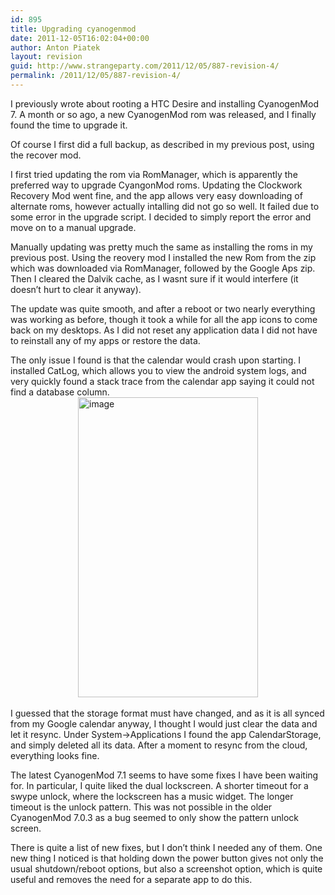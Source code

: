 ```yaml
---
id: 895
title: Upgrading cyanogenmod
date: 2011-12-05T16:02:04+00:00
author: Anton Piatek
layout: revision
guid: http://www.strangeparty.com/2011/12/05/887-revision-4/
permalink: /2011/12/05/887-revision-4/
---
```

I previously wrote about rooting a HTC Desire and installing CyanogenMod 7. A month or so ago, a new CyanogenMod rom was released, and I finally found the time to upgrade it.

Of course I first did a full backup, as described in my previous post, using the recover mod.

I first tried updating the rom via RomManager, which is apparently the preferred way to upgrade CyangonMod roms. Updating the Clockwork Recovery Mod went fine, and the app allows very easy downloading of alternate roms, however actually intalling did not go so well. It failed due to some error in the upgrade script. I decided to simply report the error and move on to a manual upgrade.

Manually updating was pretty much the same as installing the roms in my previous post. Using the reovery mod I installed the new Rom from the zip which was downloaded via RomManager, followed by the Google Aps zip. Then I cleared the Dalvik cache, as I wasnt sure if it would interfere (it doesn&#8217;t hurt to clear it anyway).

The update was quite smooth, and after a reboot or two nearly everything was working as before, though it took a while for all the app icons to come back on my desktops. As I did not reset any application data I did not have to reinstall any of my apps or restore the data.

The only issue I found is that the calendar would crash upon starting. I installed CatLog, which allows you to view the android system logs, and very quickly found a stack trace from the calendar app saying it could not find a database column.  
<img style="display: block; margin-right: auto; margin-left: auto;" src="http://www.strangeparty.com/wordpress/uploads/2011/12/wpid-screenshot-1323091961687.png" alt="image" width="288" height="480" />  
I guessed that the storage format must have changed, and as it is all synced from my Google calendar anyway, I thought I would just clear the data and let it resync. Under System->Applications I found the app CalendarStorage, and simply deleted all its data. After a moment to resync from the cloud, everything looks fine.

The latest CyanogenMod 7.1 seems to have some fixes I have been waiting for. In particular, I quite liked the dual lockscreen. A shorter timeout for a swype unlock, where the lockscreen has a music widget. The longer timeout is the unlock pattern. This was not possible in the older CyanogenMod 7.0.3 as a bug seemed to only show the pattern unlock screen.

There is quite a list of new fixes, but I don&#8217;t think I needed any of them. One new thing I noticed is that holding down the power button gives not only the usual shutdown/reboot options, but also a screenshot option, which is quite useful and removes the need for a separate app to do this.